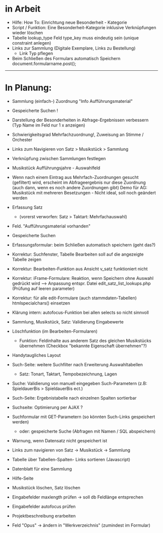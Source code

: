 ﻿
# in Arbeit 

* Hilfe: How To: Einrichtung neue Besonderheit - Kategorie
* Script / Funktion: Eine Besonderheit-Kategorie inklusive Verknüpfungen wieder löschen 
* Tabelle lookup_type Feld type_key muss eindeutig sein (unique constraint anlegen)
* Links zur Sammlung (Digitale Exemplare, Links zu Bestellung)
  * Link Typ pflegen 
* Beim Schließen des Formulars automatisch Speichern 
  document.formularname.post();
  

-----------------

# In Planung: 
  * Sammlung (einfach-) Zuordnung "Info Aufführungsmaterial"  
  * Gespeicherte Suchen ! 
  * Darstellung der Besonderheiten in Abfrage-Ergebnissen verbessern (Typ Name im Feld nur 1 x anzeigen)
  * Schwierigkeitsgrad Mehrfachzuordnung!, Zuweisung an Stimme / Orchester 

  * Links zum Navigieren von Satz > Musikstück > Sammlung 
  * Verknüpfung zwischen Sammlungen festlegen 
  * Musikstück Aufführungsjahre - Auswahlfeld 

  * Wenn nach einem Eintrag aus Mehrfach-Zuordnungen gesucht (gefiltert) wird, erscheint im Abfrageergebnis nur diese Zuordnung (auch dann, wenn es noch andere Zuordnungen gibt)  Demo für AG: Musikstück mit mehreren Besetzungen - Nicht ideal, soll noch geändert werden 
  * Erfassung Satz 
    * (vorerst verworfen: Satz > Taktart: Mehrfachauswahl) 
  * Feld. "Aufführungsmaterial vorhanden"    
  * Gespeicherte Suchen 
  * Erfassungsformular: beim Schließen automatisch speichern (geht das?)
  * Korrektur: Suchfenster, Tabelle Bearbeiten soll auf die angezeigte Tabelle zeigen 
  * Korrektur: Bearbeiten-Funktion aus Ansicht v_satz funktioniert nicht 
  * Korrektur: iFrame-Formulare: Reaktion, wenn Speichern ohne Auswahl gedrückt wird 
     --> Anpassung entspr. Datei edit_satz_list_lookups.php (Prüfung auf leeren parameter) 
  * Korrektur: für alle edit-Formulare (auch stammdaten-Tabellen) htmlspecialchars() einsetzen 
  * Klärung intern: autofocus-Funktion bei allen selects so nicht sinnvoll   
  * Sammlung, Musikstück, Satz: Validierung Eingabewerte
  * Löschfunktion (im Bearbeiten-Formularen) 
    * Funktion: Feldinhalte aus anderem Satz des gleichen Musikstücks übernehmen (Checkbox "bekannte Eigenschaft übernehmen"?) 
  * Handytaugliches Layout 
  * Such-Seite: weitere Suchfilter nach Erweiterung Auswahltabellen 
    * Satz: Tonart, Taktart, Tempobezeichnung, Lagen 
  * Suche: Validierung von manuell eingegeben Such-Parametern (z.B: SpieldauerBis > SpieldauerBis ect.)
  * Such-Seite: Ergebnistabelle nach einzelnen Spalten sortierbar 
  * Suchseite: Optimierung per AJAX ?
  * Suchformular mit GET-Parametern (so könnten Such-Links gespeichert werden)
    * oder: gespeicherte Suche (Abfragen mit Namen / SQL abspeichern) 
  * Warnung, wenn Datensatz nicht gespeichert ist 
  * Links zum navigieren von Satz -> Musikstück -> Sammlung
  * Tabelle über Tabellen-Spalten- Links sortieren (Javascript)
  * Datenblatt für eine Sammlung 
  * Hilfe-Seite 
  * Musikstück löschen, Satz löschen
  * Eingabefelder maxlength prüfen -> soll db Feldlänge entsprechen 
  * Eingabefelder autofocus prüfen 
  * Projektbeschreibung erarbeiten 
  * Feld "Opus" -> ändern in "Werkverzeichnis" (zumindest im Formular)

